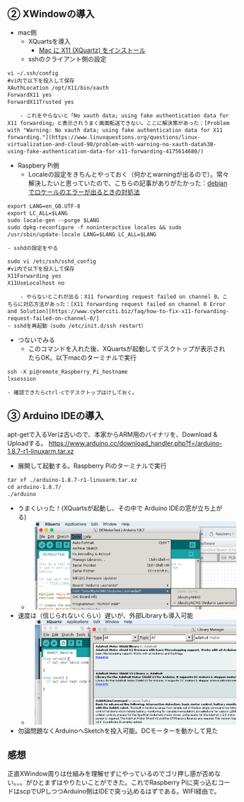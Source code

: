 

## ② XWindowの導入
- mac側
    - XQuartsを導入
        - [Mac に X11 (XQuartz) をインストール](https://macperson.net/mac-x11-xquartz/)
    - sshのクライアント側の設定
```shell
vi ~/.ssh/config
#vi内で以下を投入して保存
XAuthLocation /opt/X11/bin/xauth
ForwardX11 yes
ForwardX11Trusted yes
```
        - これをやらないと「No xauth data; using fake authentication data for X11 forwarding」と表示されうまく画面転送できない。ここに解決策があった：[Problem with "Warning: No xauth data; using fake authentication data for X11 forwarding."](https://www.linuxquestions.org/questions/linux-virtualization-and-cloud-90/problem-with-warning-no-xauth-data%3B-using-fake-authentication-data-for-x11-forwarding-4175614680/)

- Raspbery Pi側
    - Localeの設定をきちんとやっておく（何かとwarningが出るので）。常々解決したいと思っていたので、こちらの記事がありがたかった：[debian でロケールのエラーが出るときの対処法](https://qiita.com/d6rkaiz/items/c32f2b4772e25b1ba3ba)
```shell
export LANG=en_GB.UTF-8
export LC_ALL=$LANG
sudo locale-gen --purge $LANG
sudo dpkg-reconfigure -f noninteractive locales && sudo /usr/sbin/update-locale LANG=$LANG LC_ALL=$LANG
```
    - sshdの設定をやる
```shell
sudo vi /etc/ssh/sshd_config
#vi内で以下を投入して保存
X11Forwarding yes
X11UseLocalhost no
```
        - やらないとこれが出る：X11 forwarding request failed on channel 0。こちらに対応方法があった：[X11 forwarding request failed on channel 0 Error and Solution][https://www.cyberciti.biz/faq/how-to-fix-x11-forwarding-request-failed-on-channel-0/]
    - sshdを再起動（sudo /etc/init.d/ssh restart）

- つないでみる
    - このコマンドを入れた後、XQuartsが起動してデスクトップが表示されたらOK。以下macのターミナルで実行
```shell
ssh -X pi@remote_Raspberry_Pi_hostname
lxsession
```
    - 確認できたらctrl-cでデスクトップはけしておく。

## ③ Arduino IDEの導入
apt-getで入るVerは古いので、本家からARM用のバイナリを、Download & Uploadする。
<https://www.arduino.cc/download_handler.php?f=/arduino-1.8.7-r1-linuxarm.tar.xz>
- 展開して起動する。Raspberry Piのターミナルで実行
```
tar xf ./arduino-1.8.7-r1-linuxarm.tar.xz
cd arduino-1.8.7/
./arduino
```
- うまくいった！(XQuartsが起動し、その中で Arduino IDEの窓が立ち上がる)
    - <img src="../assets/2018-12-04-ok.png" style="width:600px;margin-left:1em;">
- 速度は（信じられないくらい）遅いが、外部Libraryも導入可能
    - <img src="../assets/2018-12-04-lib.png" style="width:600px;margin-left:1em;">
- 勿論問題なくArduinoへSketchを投入可能。DCモーターを動かして見た

## 感想
正直XWindow周りは仕組みを理解せずにやっているのでゴリ押し感が否めない。。。がひとまずはやりたいことができた。これでRaspberry Piに突っ込むコードはscpでUPしつつArduino側はIDEで突っ込めるはずである。WIFI経由で。



　 